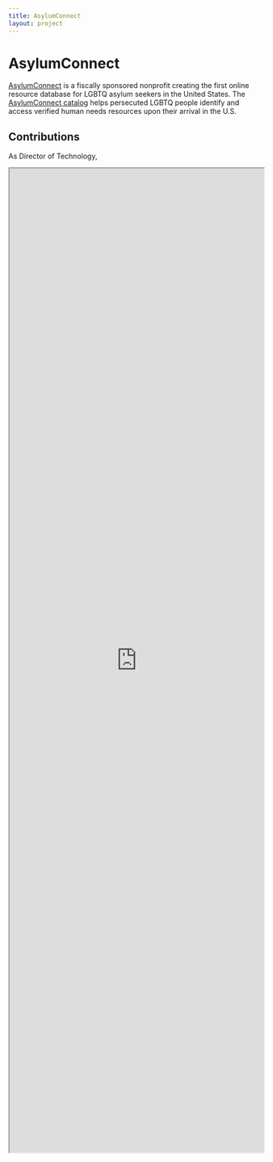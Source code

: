 ```yaml
---
title: AsylumConnect
layout: project
---
```

# AsylumConnect

[AsylumConnect][1] is a fiscally sponsored nonprofit creating the first online resource database for LGBTQ asylum seekers in the United States. The [AsylumConnect catalog][2] helps persecuted LGBTQ people identify and access verified human needs resources upon their arrival in the U.S.

## Contributions

As Director of Technology,


<iframe src="https://drive.google.com/file/d/0B9qK9Uw5Fd7yOF9oTDY0YWw0WEk/preview" width="100%" height="50%"></iframe>



[1]: http://www.asylumconnect.org/
[2]: http://www.asylumconnectcatalog.org/

